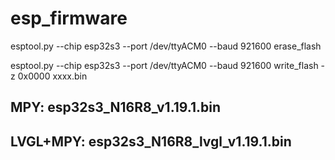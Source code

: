 # esp_firmware

esptool.py --chip esp32s3 --port /dev/ttyACM0 --baud 921600 erase_flash

esptool.py --chip esp32s3 --port /dev/ttyACM0 --baud 921600 write_flash -z 0x0000 xxxx.bin

## MPY: esp32s3_N16R8_v1.19.1.bin
## LVGL+MPY: esp32s3_N16R8_lvgl_v1.19.1.bin
